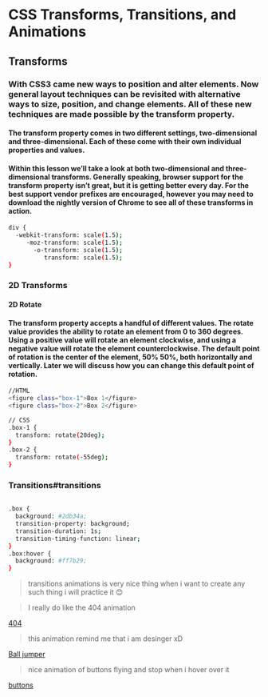 # CSS Transforms, Transitions, and Animations

## Transforms

### With CSS3 came new ways to position and alter elements. Now general layout techniques can be revisited with alternative ways to size, position, and change elements. All of these new techniques are made possible by the transform property.

#### The transform property comes in two different settings, two-dimensional and three-dimensional. Each of these come with their own individual properties and values.

#### Within this lesson we’ll take a look at both two-dimensional and three-dimensional transforms. Generally speaking, browser support for the transform property isn’t great, but it is getting better every day. For the best support vendor prefixes are encouraged, however you may need to download the nightly version of Chrome to see all of these transforms in action.

```bash
div {
  -webkit-transform: scale(1.5);
     -moz-transform: scale(1.5);
       -o-transform: scale(1.5);
          transform: scale(1.5);
}
```

### 2D Transforms

#### 2D Rotate

#### The transform property accepts a handful of different values. The rotate value provides the ability to rotate an element from 0 to 360 degrees. Using a positive value will rotate an element clockwise, and using a negative value will rotate the element counterclockwise. The default point of rotation is the center of the element, 50% 50%, both horizontally and vertically. Later we will discuss how you can change this default point of rotation.

```bash
//HTML
<figure class="box-1">Box 1</figure>
<figure class="box-2">Box 2</figure>

// CSS
.box-1 {
  transform: rotate(20deg);
}
.box-2 {
  transform: rotate(-55deg);
}
```

### Transitions#transitions

```bash

.box {
  background: #2db34a;
  transition-property: background;
  transition-duration: 1s;
  transition-timing-function: linear;
}
.box:hover {
  background: #ff7b29;
}

```

> transitions animations is very nice thing when i want to create any such thing i will practice it 😊

> I really do like the 404 animation

[404](https://codepen.io/kieranfivestars/pen/MYdQxX)

> this animation remind me that i am desinger xD

[Ball jumper](https://codepen.io/dp_lewis/pen/gCfBv)

> nice animation of buttons flying and stop when i hover over it

[buttons](https://codepen.io/retyui/pen/ByoaXV)

